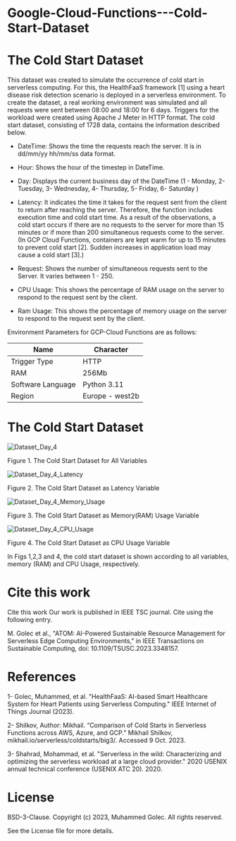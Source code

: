 # Google-Cloud-Functions---Cold-Start-Dataset

# The Cold Start Dataset

This dataset was created to simulate the occurrence of cold start in serverless computing. For this, the HealthFaaS framework [1] using a heart disease risk detection scenario is deployed in a serverless environment. To create the dataset, a real working environment was simulated and all requests were sent between 08:00 and 18:00 for 6 days. Triggers for the workload were created using Apache J Meter in HTTP format. The cold start dataset, consisting of 1728 data, contains the information described below.

* DateTime: Shows the time the requests reach the server. It is in dd/mm/yy hh/mm/ss data format.
  
* Hour: Shows the hour of the timestep in DateTime.
  
* Day: Displays the current business day of the DateTime
(1 - Monday, 2- Tuesday, 3- Wednesday, 4- Thursday, 5- Friday, 6- Saturday )

* Latency: It indicates the time it takes for the request sent from the client to return after reaching the server. Therefore, the function includes execution time and cold start time. As a result of the observations, a cold start occurs if there are no requests to the server for more than 15 minutes or if more than 200 simultaneous requests come to the server. (In GCP Cloud Functions, containers are kept warm for up to 15 minutes to prevent cold start [2]. Sudden increases in application load may cause a cold start [3].)
  
* Request: Shows the number of simultaneous requests sent to the Server. It varies between 1 - 250.
  
* CPU Usage: This shows the percentage of RAM usage on the server to respond to the request sent by the client.

* Ram Usage: This shows the percentage of memory usage on the server to respond to the request sent by the client.




Environment Parameters for GCP-Cloud Functions are as follows:


| Name     | Character |
| ---      | ---       |
| Trigger Type | HTTP  |
| RAM     |256Mb     |
| Software Language     | Python 3.11       |
| Region     | Europe - west2b  |


# The Cold Start Dataset

![Dataset_Day_4](https://github.com/MuhammedGolec/Google-Cloud-Functions---Cold-Start-Dataset/assets/61287653/41e047b3-5998-4f7b-93c9-bca3d3533cab)

Figure 1. The Cold Start Dataset for All Variables

![Dataset_Day_4_Latency](https://github.com/MuhammedGolec/Google-Cloud-Functions---Cold-Start-Dataset/assets/61287653/8dd22d57-be4c-422a-9e1c-9e84435051b0)

Figure 2. The Cold Start Dataset as Latency Variable

![Dataset_Day_4_Memory_Usage](https://github.com/MuhammedGolec/Google-Cloud-Functions---Cold-Start-Dataset/assets/61287653/811ffe74-7155-4250-89e2-6049b7e7e775)

Figure 3. The Cold Start Dataset as Memory(RAM) Usage Variable

![Dataset_Day_4_CPU_Usage](https://github.com/MuhammedGolec/Google-Cloud-Functions---Cold-Start-Dataset/assets/61287653/df83f7e1-3a35-496b-a1cd-8da7c0f91482)


Figure 4. The Cold Start Dataset as CPU Usage Variable 

In Figs 1,2,3 and 4, the cold start dataset is shown according to all variables,  memory (RAM) and CPU Usage, respectively.


# Cite this work
Cite this work Our work is published in IEEE TSC journal. Cite using the following entry.

M. Golec et al., "ATOM: AI-Powered Sustainable Resource Management for Serverless Edge Computing Environments," in IEEE Transactions on Sustainable Computing, doi: 10.1109/TSUSC.2023.3348157.


# References

1- Golec, Muhammed, et al. "HealthFaaS: AI-based Smart Healthcare System for Heart Patients using Serverless Computing." IEEE Internet of Things Journal (2023).

2- Shilkov, Author: Mikhail. “Comparison of Cold Starts in Serverless Functions across AWS, Azure, and GCP.” Mikhail Shilkov, mikhail.io/serverless/coldstarts/big3/. Accessed 9 Oct. 2023. 

3- Shahrad, Mohammad, et al. "Serverless in the wild: Characterizing and optimizing the serverless workload at a large cloud provider." 2020 USENIX annual technical conference (USENIX ATC 20). 2020.


# License
BSD-3-Clause. Copyright (c) 2023, Muhammed Golec. All rights reserved.

See the License file for more details.
 
